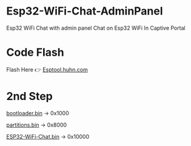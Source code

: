 # Esp32-WiFi-Chat-AdminPanel
Esp32 WiFi Chat with admin panel
Chat on Esp32 WiFi In Captive Portal

# Code Flash
Flash Here 👉 <a href="https://esptool.huhn.com/">Esptool.huhn.com</a>
# 2nd Step
<a href="https://github.com/esp32king/Esp32-WiFi-Chat-AdminPanel/raw/refs/heads/main/bootloader.bin">bootloader.bin</a> → 0x1000

<a href="https://github.com/esp32king/Esp32-WiFi-Chat-AdminPanel/raw/refs/heads/main/bootloader.bin">partitions.bin</a> → 0x8000

<a href="https://github.com/esp32king/Esp32-WiFi-Chat-AdminPanel/raw/refs/heads/main/Esp32-WiFi-Chat-AdminPanle.bin">ESP32-WiFi-Chat.bin</a> → 0x10000

